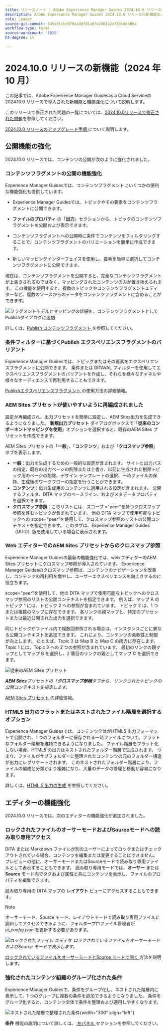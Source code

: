 ```yaml
---
title: リリースノート | Adobe Experience Manager Guides 2024.10.0 リリースの新機能
description: Adobe Experience Manager Guides 2024.10.0 リリースの新機能および機能強化について説明します
role: Leader
source-git-commit: 545e51cbd970aa3df01a0fe2461a2e730c0db66a
workflow-type: tm+mt
source-wordcount: '1025'
ht-degree: 1%

---
```


# 2024.10.0 リリースの新機能（2024 年 10 月）

この記事では、Adobe Experience Manager Guidesas a Cloud Serviceの 2024.10.0 リリースで導入された新機能と機能強化について説明します。

このリリースで修正された問題の一覧については、[2024.10.0リリースで修正された問題](fixed-issues-2024-10-0.md)を参照してください。

[2024.10.0 リリースのアップグレード手順 ](../release-info/upgrade-instructions-2024-10-0.md) について説明します。


## 公開機能の強化

2024.10.0 リリースでは、コンテンツの公開が次のように強化されました。




### コンテンツフラグメントの公開の機能強化

Experience Manager Guidesでは、コンテンツフラグメントにいくつかの便利な機能強化も提供しています。

- Experience Manager Guidesでは、トピックやその要素をコンテンツフラグメントに公開できます。

- **ファイルのプロパティ** の「**出力**」セクションから、トピックのコンテンツフラグメントを公開および表示できます。


- コンテンツフラグメントへの公開時に条件でコンテンツをフィルタリングすることで、コンテンツフラグメントのバリエーションを簡単に作成できます。

- 新しいマッピングインターフェイスを使用し、要素を簡単に選択してコンテンツフラグメントに公開できます。

現在は、コンテンツフラグメントを公開すると、完全なコンテンツフラグメントが上書きされるのではなく、マッピングされたコンテンツのみが置き換えられます。 この機能を使用すると、複数のトピックやコンテンツフラグメントエディターなど、複数のソースからのデータをコンテンツフラグメントに含めることができます。

![ フラグメントモデルとマッピングの詳細を、コンテンツフラグメントとしてPublishダイアログに追加 ](assets/content-fragment-mapping.png)

詳しくは、[Publish コンテンツフラグメント ](../user-guide/publish-content-fragment.md) を参照してください。


### 条件フィルターに基づくPublish エクスペリエンスフラグメントのバリアント

Experience Manager Guidesでは、トピックまたはその要素をエクスペリエンスフラグメントに公開できます。 条件または DITAVAL フィルターを使用してエクスペリエンスフラグメントのバリアントを作成し、それらを様々なチャネルや様々なオーディエンスで再利用することもできます。

[Publishエクスペリエンスフラグメント ](../user-guide/publish-experience-fragment.md) の使用方法の詳細情報。


### AEM Sites プリセットが使いやすいように再編成されました

設定が再編成され、出力プリセットを簡単に設定し、AEM Sites出力を生成できるようになりました。
**新規出力プリセット** ダイアログボックスで「**従来のコンポーネントマッピングを使用**」オプションを選択すると、既存のAEM Sites プリセットを作成できます。

AEM Sites プリセットの「**一般**」、「**コンテンツ**」および「**クロスマップ参照**」タブを表示します。
- **一般**：出力を生成するための一般的な設定が含まれます。 サイトと出力パスの指定、既存の出力ページの削除または上書き、以前に生成された削除トピック用のページの削除、デザイン テンプレートの選択、一時ファイルの保持、生成後のワークフローの指定を行うことができます。
- **コンテンツ**：出力生成用のコンテンツに適用される設定が含まれます。 公開するフィルタ、DITA マップのベースライン、およびメタデータプロパティを選択できます。
- **クロスマップ参照**：このリストには、スコープ =&quot;peer&quot;を持つクロスマップ参照を含むトピックが含まれています。 他の DITA マップで使用可能なトピックへの scope=&quot;peer&quot;を使用して、クロスマップ参照のリストの公開コンテキストを指定できます。 このタブは、Experience Manager Guides（UUID）版を使用している場合に表示されます。



### Web エディターでのAEM Sites プリセットからのクロスマップ参照

Experience Manager Guidesの最新の機能強化では、web エディターのAEM Sites プリセットにクロスマップ参照が導入されています。
Experience Manager Guidesのクロスマップ参照は、コンテンツのナビゲーションを改善し、コンテンツの再利用を増やし、ユーザーエクスペリエンスを向上させるのに役立ちます。


scope=&quot;peer&quot;を使用して、他の DITA マップで使用可能なトピックへのクロスマップ参照のリストの公開コンテキストを指定できます。 例えば、マップ A のトピック 1 には、トピック 2 への参照が含まれています。 トピック 2 は、1 つまたは複数のマップに存在できます。  各リンクの親マップと、特定のプリセットまたは最近公開された出力を選択できます。

同じトピックがファイル内で複数回参照される場合は、インスタンスごとに異なる公開コンテキストを追加できます。 これにより、コンテンツの柔軟性と制御が向上します。 たとえば、Topic 3 は Map B と Map C の両方に存在します。Topic 1 には、Topic 3 への 2 つの参照が含まれています。 最初のリンクの親マップとしてマップ B を選択し、2 番目のリンクの親としてマップ C を選択できます。

![ 従来のAEM Sites プリセット ](assets/aem-sites-legacy.png)

***AEM Sites**プリセットの「**クロスマップ参照**タブから、リンクされたトピックの公開コンテキストを指定します。*

[AEM Sites プリセット ](../user-guide/generate-output-aem-site.md) の詳細情報。

### HTML5 出力のフラットまたはネストされたファイル階層を選択するオプション

Experience Manager Guidesでは、コンテンツ全体がHTML5 出力フォーマットで公開され、1 つのフォルダーに保存される一時ファイルについて、フラットなフォルダー階層を維持できるようになりました。
ファイル階層をフラット化しない場合、HTML5 の出力はネストされたフォルダー階層で生成されます。 つまり、ファイルがサブフォルダーに整理されたコンテンツの元のフォルダー構造が出力にレプリケートされます。 このネストされたフォルダー階層により、ファイルの編成と分類がより複雑になり、大量のデータの管理と移動が容易になります。


詳しくは、[HTML 5 出力の生成 ](../user-guide/generate-output-html5.md) を参照してください。


## エディターの機能強化

2024.10.0 リリースでは、次のエディターの機能強化が追加されました。

### ロックされたファイルのオーサーモードおよびSourceモードへの読み取り専用アクセス

DITA または Markdown ファイルが別のユーザーによってロックまたはチェックアウトされている場合、コンテンツを編集または変更することはできません。 プレビューの他に、オーサーモードまたはSourceモードで読み取り専用ファイルとして表示することもできます。
読み取り専用モードでは、**オーサー** または **Source** モード内でタグおよび属性と共にコンテンツを表示し、ファイルのプロパティを編集できます。

読み取り専用の DITA マップの **レイアウト** ビューにアクセスすることもできます。
>[!NOTE]
>
> オーサーモード、Source モード、レイアウトモードで読み取り専用ファイルに調和してアクセスできるように、フォルダープロファイル管理者が *ui_config.json* を更新する必要があります。

![ ロックされたファイル エディタ ](./assets/locked-file-editor.png)
*ロックされているファイルをオーサーモードおよびSource モードで表示します。*


[ ロックされているファイルをオーサーモードとSource モードで開く ](../user-guide/web-editor-edit-topics.md#open-locked-files-in-author-and-source-modes) 方法を説明します。


### 強化されたコンテンツ組織のグループ化された条件

Experience Manager Guidesで、条件をグループ化し、ネストされた階層内に表示して、1 つのグループに複数の条件を追加できるようになりました。 条件をグループ化すると、コンテンツ全体で条件を整理および適用しやすくなります。

![ ネストされた階層で整理された条件 ](assets/conditions-nested-hierarchy.png){width="300" align="left"}

**条件** 機能の説明について詳しくは、[ 左パネル ](../user-guide/web-editor-features.md#id2051EA0M0HS) セクションを参照してください。




